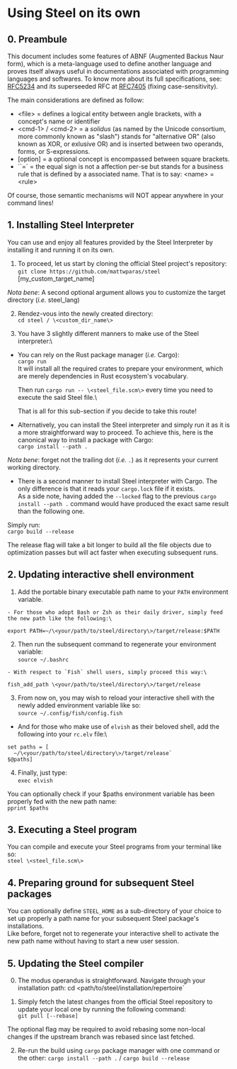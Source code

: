 # Using Steel on its own

## 0. Preambule
This document includes some features of ABNF (Augmented Backus Naur form), which is a meta-language used to define
another language and proves itself always useful in documentations associated with programming languages and softwares.
To know more about its full specifications, see: [RFC5234](https://www.rfc-editor.org/rfc/rfc5234) and its superseeded
RFC at [RFC7405](https://www.rfc-editor.org/rfc/rfc7405) (fixing case-sensitivity).

The main considerations are defined as follow:
  - \<file\> = defines a logical entity between angle brackets, with a concept's name or identifier
  - \<cmd-1\> / \<cmd-2\> = a *solidus* (as named by the Unicode consortium, more commonly known as "slash") stands for "alternative
  OR" (also known as XOR, or exlusive OR) and is inserted between two operands, forms, or S-expressions.
  - [option] = a optional concept is encompassed between square brackets.
  - ``=` = the equal sign is not a affection per-se but stands for a business rule that is defined by a associated name.
    That is to say: \<name\> = \<rule\>
    
Of course, those semantic mechanisms will NOT appear anywhere in your command lines!

## 1. Installing Steel Interpreter

You can use and enjoy all features provided by the Steel Interpreter by installing it and running it on its own.

1. To proceed, let us start by cloning the official Steel project's repository:\
  `git clone https://github.com/mattwparas/steel` [my_custom_target_name]
  
*Nota bene*: A second optional argument allows you to customize the target directory (*i.e.* steel_lang)

2. Rendez-vous into the newly created directory:\
`cd steel / \<custom_dir_name\>`

3. You have 3 slightly different manners to make use of the Steel interpreter:\
  - You can rely on the Rust package manager (*i.e.* Cargo):\
    `cargo run`\
    It will install all the required crates to prepare your environment, which are merely dependencies in Rust 
    ecosystem's vocabulary.
    
    Then run `cargo run -- \<steel_file.scm\>` every time you need to execute the said Steel file.\
    
    That is all for this sub-section if you decide to take this route!

  - Alternatively, you can install the Steel interpreter and simply run it as it is a more straightforward way to 
  proceed. To achieve this, here is the canonical way to install a package with Cargo:\
  `cargo install --path .`

*Nota bene*: forget not the trailing dot (*i.e.* `.`) as it represents your current working directory.

  - There is a second manner to install Steel interpreter with Cargo. The only difference is that it reads your 
  `cargo.lock` file if it exists.\
  As a side note, having added the `--locked` flag to the previous `cargo install --path .` command would have 
  produced the exact same result than the following one.
  
  Simply run:\
  `cargo build --release`
  
  The release flag will take a bit longer to build all the file objects due to optimization passes but will act faster
  when executing subsequent runs.


## 2. Updating interactive shell environment

  1. Add the portable binary executable path name to your `PATH` environment variable.
    
    - For those who adopt Bash or Zsh as their daily driver, simply feed the new path like the following:\
  `export PATH=~/\<your/path/to/steel/directory\>/target/release:$PATH`
  
  2. Then run the subsequent command to regenerate your environment variable:\
  `source ~/.bashrc`
  
    - With respect to `Fish` shell users, simply proceed this way:\
  `fish_add_path \<your/path/to/steel/directory\>/target/release`

  3. From now on, you may wish to reload your interactive shell with the newly added environment variable like so:\
  `source ~/.config/fish/config.fish`
  
  - And for those who make use of `elvish` as their beloved shell, add the following into your `rc.elv` file:\
  ```
  set paths = [
    ~/\<your/path/to/steel/directory\>/target/release`
  $@paths]
  ```
  
  4. Finally, just type:\
  `exec elvish`
  
  You can optionally check if your $paths environment variable has been properly fed with the new path name:\
  `pprint $paths`


## 3. Executing a Steel program

  You can compile and execute your Steel programs from your terminal like so:\
  `steel \<steel_file.scm\>`


## 4. Preparing ground for subsequent Steel packages

  You can optionally define `STEEL_HOME` as a sub-directory of your choice to set up properly a path name for your
  subsequent Steel package's installations.\
  Like before, forget not to regenerate your interactive shell to activate the new path name without having to start a
  new user session.


## 5. Updating the Steel compiler

  0. The modus operandus is straightforward. Navigate through your installation path:
  cd <path/to/steel/installation/repertoire`
  
  1. Simply fetch the latest changes from the official Steel repository to update your local one by running the
  following command:\
  `git pull [--rebase]`
  
  The optional flag may be required to avoid rebasing some non-local changes if the upstream branch was rebased since
  last fetched.

  2. Re-run the build using `cargo` package manager with one command or the other:
  `cargo install --path .` / `cargo build --release`
